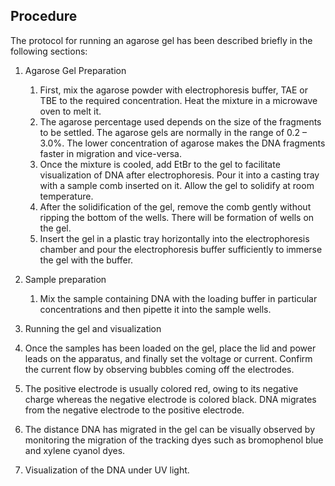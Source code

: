 ## Procedure

The protocol for running an agarose gel has been described briefly in the following sections:
1. Agarose Gel Preparation
   1. First, mix the agarose powder with electrophoresis buffer, TAE or TBE to the required concentration. Heat the mixture in a microwave oven to melt it.
   2. The agarose percentage used depends on the size of the fragments to be settled. The agarose gels are normally in the range of 0.2 – 3.0%. The lower concentration of agarose makes the DNA fragments faster in migration and vice-versa.
   3. Once the mixture is cooled, add EtBr to the gel to facilitate visualization of DNA after electrophoresis. Pour it into a casting tray with a sample comb inserted on it. Allow the gel to solidify at room temperature.
   4. After the solidification of the gel, remove the comb gently without ripping the bottom of the wells. There will be formation of wells on the gel.
   5. Insert the gel in a plastic tray horizontally into the electrophoresis chamber and pour the electrophoresis buffer sufficiently to immerse the gel with the buffer.


2. Sample preparation
    1. Mix the sample containing DNA with the loading buffer in particular concentrations and then pipette it into the sample wells.


3. Running the gel and visualization
  1. Once the samples has been loaded on the gel, place the lid and power leads on the apparatus, and finally set the voltage or current. Confirm the current flow by observing bubbles coming off the electrodes.
  2. The positive electrode is usually colored red, owing to its negative charge whereas the negative electrode is colored black. DNA migrates from the negative electrode to the positive electrode. 
  3. The distance DNA has migrated in the gel can be visually observed by monitoring the migration of the tracking dyes such as bromophenol blue and xylene cyanol dyes.


4. Visualization of the DNA under UV light.